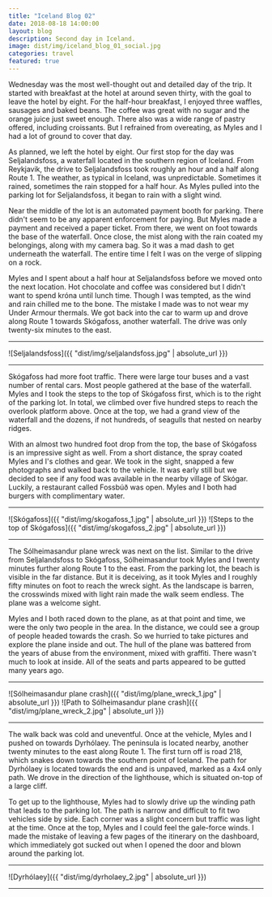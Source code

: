 ```yaml
---
title: "Iceland Blog 02"
date: 2018-08-18 14:00:00
layout: blog
description: Second day in Iceland.
image: dist/img/iceland_blog_01_social.jpg
categories: travel
featured: true
---
```


Wednesday was the most well-thought out and detailed day of the trip. It started with breakfast at the hotel at around seven thirty, with the goal to leave the hotel by eight. For the half-hour breakfast, I enjoyed three waffles, sausages and baked beans. The coffee was great with no sugar and the orange juice just sweet enough. There also was a wide range of pastry offered, including croissants. But I refrained from overeating, as Myles and I had a lot of ground to cover that day.

As planned, we left the hotel by eight. Our first stop for the day was Seljalandsfoss, a waterfall located in the southern region of Iceland. From Reykjavik, the drive to Seljalandsfoss took roughly an hour and a half along Route 1. The weather, as typical in Iceland, was unpredictable. Sometimes it rained, sometimes the rain stopped for a half hour. As Myles pulled into the parking lot for Seljalandsfoss, it began to rain with a slight wind.

Near the middle of the lot is an automated payment booth for parking. There didn't seem to be any apparent enforcement for paying. But Myles made a payment and received a paper ticket. From there, we went on foot towards the base of the waterfall. Once close, the mist along with the rain coated my belongings, along with my camera bag. So it was a mad dash to get underneath the waterfall. The entire time I felt I was on the verge of slipping on a rock.

Myles and I spent about a half hour at Seljalandsfoss before we moved onto the next location. Hot chocolate and coffee was considered but I didn't want to spend króna until lunch time. Though I was tempted, as the wind and rain chilled me to the bone. The mistake I made was to not wear my Under Armour thermals. We got back into the car to warm up and drove along Route 1 towards Skógafoss, another waterfall. The drive was only twenty-six minutes to the east.

---

![Seljalandsfoss]({{ "dist/img/seljalandsfoss.jpg" | absolute_url }})

---

Skógafoss had more foot traffic. There were large tour buses and a vast number of rental cars. Most people gathered at the base of the waterfall. Myles and I took the steps to the top of Skógafoss first, which is to the right of the parking lot. In total, we climbed over five hundred steps to reach the overlook platform above. Once at the top, we had a grand view of the waterfall and the dozens, if not hundreds, of seagulls that nested on nearby ridges.

With an almost two hundred foot drop from the top, the base of Skógafoss is an impressive sight as well. From a short distance, the spray coated Myles and I's clothes and gear. We took in the sight, snapped a few photographs and walked back to the vehicle. It was early still but we decided to see if any food was available in the nearby village of Skógar. Luckily, a restaurant called Fossbúð was open. Myles and I both had burgers with complimentary water.

---

![Skógafoss]({{ "dist/img/skogafoss_1.jpg" | absolute_url }})
![Steps to the top of Skógafoss]({{ "dist/img/skogafoss_2.jpg" | absolute_url }})

---

The Sólheimasandur plane wreck was next on the list. Similar to the drive from Seljalandsfoss to Skógafoss, Sólheimasandur took Myles and I twenty minutes further along Route 1 to the east. From the parking lot, the beach is visible in the far distance. But it is deceiving, as it took Myles and I roughly fifty minutes on foot to reach the wreck sight. As the landscape is barren, the crosswinds mixed with light rain made the walk seem endless. The plane was a welcome sight.

Myles and I both raced down to the plane, as at that point and time, we were the only two people in the area. In the distance, we could see a group of people headed towards the crash. So we hurried to take pictures and explore the plane inside and out. The hull of the plane was battered from the years of abuse from the environment, mixed with graffiti. There wasn't much to look at inside. All of the seats and parts appeared to be gutted many years ago.

---

![Sólheimasandur plane crash]({{ "dist/img/plane_wreck_1.jpg" | absolute_url }})
![Path to Sólheimasandur plane crash]({{ "dist/img/plane_wreck_2.jpg" | absolute_url }})

---

The walk back was cold and uneventful. Once at the vehicle, Myles and I pushed on towards Dyrhólaey. The peninsula is located nearby, another twenty minutes to the east along Route 1. The first turn off is road 218, which snakes down towards the southern point of Iceland. The path for Dyrhólaey is located towards the end and is unpaved, marked as a 4x4 only path. We drove in the direction of the lighthouse, which is situated on-top of a large cliff.

To get up to the lighthouse, Myles had to slowly drive up the winding path that leads to the parking lot. The path is narrow and difficult to fit two vehicles side by side. Each corner was a slight concern but traffic was light at the time. Once at the top, Myles and I could feel the gale-force winds. I made the mistake of leaving a few pages of the itinerary on the dashboard, which immediately got sucked out when I opened the door and blown around the parking lot.

---

![Dyrhólaey]({{ "dist/img/dyrholaey_2.jpg" | absolute_url }})

---

<!--- Cave -->
<!--- Go to Reynisfjara (Black beach) -->
<!--- Dinner at Black Beach restaurant -->
<!--- Return to hotel -->